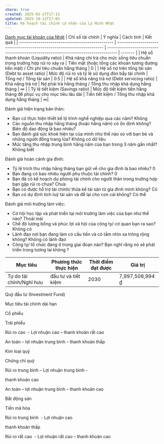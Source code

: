 ```yaml
---
share: true
created: 2025-03-27T17:13
updated: 2025-10-12T17:03
title: Kế hoạch tài chính cá nhân của Lý Minh Nhật
---
```

[Danh mục tài khoản của Nhật](./Danh%20m%E1%BB%A5c%20t%C3%A0i%20kho%E1%BA%A3n%20c%E1%BB%A7a%20Nh%E1%BA%ADt.md)
| Chỉ số tài chính                                 | Ý nghĩa                                                                 | Cách tính                                                                           | Kết quả |
| ------------------------------------------------ | ----------------------------------------------------------------------- | ----------------------------------------------------------------------------------- | ------- |
| Hệ số thanh khoản (Liquidity ratio)              | Khả năng chi trả cho mức sống tiêu chuẩn trong trường hợp rủi ro xảy ra | Tiền mặt (hoặc tổng các khoản tương đương tiền mặt) / Chi phí tiêu chuẩn hằng tháng | 0       |
| Hệ số nợ trên tổng tài sản (Debt to asset ratio) | Mức độ rủi ro và tỷ lệ sử dụng đòn bẩy tài chính                        | Tổng nợ / Tổng tài sản                                                              | 0.5     |
| Hệ số khả năng trả nợ (Debt servicing ratio)     | Khả năng trả nợ                                                         | Nợ phải trả hằng tháng / Tổng thu nhập khả dụng hằng tháng                          | ∞        |
| Tỷ lệ tiết kiệm (Savings ratio)                  | Mức độ tiết kiệm tiền hằng tháng để phục vụ cho mục tiêu lâu dài        | Tiền tiết kiệm / Tổng thu nhập khả dụng hằng tháng                                  |         ∞|

Đánh giá hiện trạng bản thân:
- Bạn có thực hiện thiết kế lộ trình nghề nghiệp qua các năm? Không
- Các nguồn thu nhập hằng tháng (hoặc hằng năm) có ổn định không? Biên độ dao động là bao nhiêu?
- Bạn đánh giá sức khoẻ hiện tại của mình như thế nào so với bạn bè và những người đồng trang lứa? Không có dữ liệu
- Mức tăng thu nhập trung bình hằng năm của bạn trong 3 năm gần nhất? Không biết

Đánh giá hoàn cảnh gia đình:
- Tỷ lệ trích thu nhập hằng tháng bạn gửi về cho gia đình là bao nhiêu? 0
- Bạn đang có bao nhiêu người phụ thuộc tài chính? 0
- Bạn đã có kế hoạch dự phòng tài chính cho người thân trong trường hợp bạn gặp rủi ro chưa? Chưa
- Bạn có được hỗ trợ tài chính/ thừa kế tài sản từ gia đình mình không? Có
- Bạn có dự định tích luỹ tài sản và để lại cho con cái không? Có thể

Đánh giá môi trường làm việc:
- Cơ hội học tập và phát triển tại môi trường làm việc của bạn như thế nào? Thoải mái
- Chế độ lương bổng và phúc lợi xã hội của công ty/ cơ quan bạn ra sao? Không có
- Lãnh đạo nơi bạn đang làm có cầu tiến và có tầm nhìn xa trông rộng không? Không có lãnh đạo
- Công ty/ tổ chức đang ở trong giai đoạn nào? Bạn nghĩ rằng nó sẽ phát triển trong tương lai không ?


| Mục tiêu                 | Phương thức thực hiện | Thời điểm đạt được | Giá trị         |
| ------------------------ | --------------------- | ------------------ | --------------- |
| Tự do tài chính/Nghỉ hưu | đầu tư và tiết kiệm   | 2030               | 7,997,508,994 ₫ |
  
Quỹ đầu tư (Investment Fund)

  

Mục tiêu tài chính dài hạn

  

Cổ phiếu

  

Trái phiếu

  

Rủi ro cao  - Lợi nhuận cao – thanh khoản rất cao

  

An toàn – lợi nhuận trung bình – thanh khoản thấp

  

Kim loại quý

  

Chứng chỉ quỹ

  

Rủi ro trung bình – Lợi nhuận trung bình -   

thanh khoản cao

  

An toàn – lợi nhuận trung bình – thanh khoản cao

  

Bất động sản

  

Tiền mã hóa

  

Rủi ro trung bình  - Lợi nhuận cao 

thanh khoản thấp

  

Rủi ro rất cao  - Lợi nhuận rất cao – thanh khoản cao